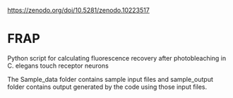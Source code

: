https://zenodo.org/doi/10.5281/zenodo.10223517

# FRAP
Python script for calculating fluorescence recovery after photobleaching in C. elegans touch receptor neurons

The Sample_data folder contains sample input files and sample_output folder contains output generated by the code using those input files.
